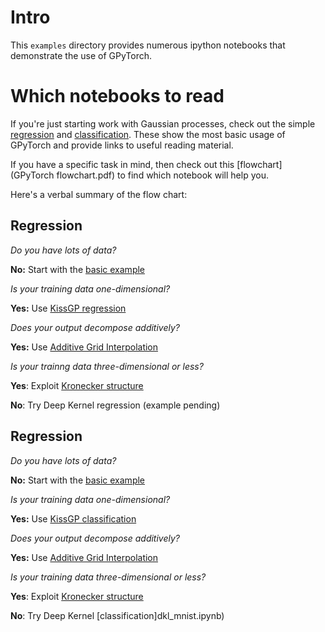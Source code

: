 # Intro

This `examples` directory provides numerous ipython notebooks that demonstrate the use of GPyTorch.

# Which notebooks to read

If you're just starting work with Gaussian processes, check out the simple [regression](simple_gp_regression.ipynb) and
[classification](simple_gp_classification.ipynb). These show the most basic usage of GPyTorch and provide links to
useful reading material.

If you have a specific task in mind, then check out this [flowchart](GPyTorch flowchart.pdf) to find which notebook will help you.

Here's a verbal summary of the flow chart:

## Regression

*Do you have lots of data?*

**No:** Start with the [basic example](simple_gp_regression.ipynb)

*Is your training data one-dimensional?*

**Yes:** Use [KissGP regression](kissgp_gp_regression.ipynb)

*Does your output decompose additively?*

**Yes:** Use [Additive Grid Interpolation](kissgp_additive_regression_cuda.ipynb)

*Is your trainng data three-dimensional or less?*

**Yes**: Exploit [Kronecker structure](kissgp_kronecker_product_regression.ipynb)

**No**: Try Deep Kernel regression (example pending)

## Regression

*Do you have lots of data?*

**No:** Start with the [basic example](simple_gp_classification.ipynb)

*Is your training data one-dimensional?*

**Yes:** Use [KissGP classification](kissgp_gp_classification.ipynb)

*Does your output decompose additively?*

**Yes:** Use [Additive Grid Interpolation](kissgp_additive_classification_cuda.ipynb)

*Is your training data three-dimensional or less?*

**Yes**: Exploit [Kronecker structure](kissgp_kronecker_product_classification.ipynb)

**No**: Try Deep Kernel [classification]dkl_mnist.ipynb)
